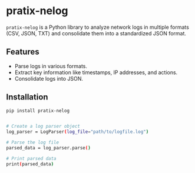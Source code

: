 # pratix-nelog

`pratix-nelog` is a Python library to analyze network logs in multiple formats (CSV, JSON, TXT) and consolidate them into a standardized JSON format.

## Features
- Parse logs in various formats.
- Extract key information like timestamps, IP addresses, and actions.
- Consolidate logs into JSON.

## Installation
```bash
pip install pratix-nelog


# Create a log parser object
log_parser = LogParser(log_file="path/to/logfile.log")

# Parse the log file
parsed_data = log_parser.parse()

# Print parsed data
print(parsed_data)

